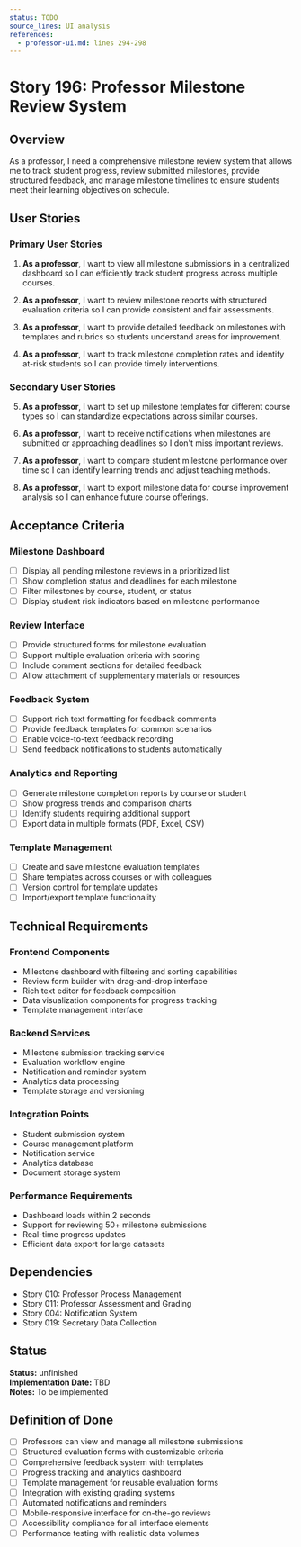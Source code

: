 ```yaml
---
status: TODO
source_lines: UI analysis
references:
  - professor-ui.md: lines 294-298
---
```


# Story 196: Professor Milestone Review System

## Overview

As a professor, I need a comprehensive milestone review system that allows me to track student progress, review submitted milestones, provide structured feedback, and manage milestone timelines to ensure students meet their learning objectives on schedule.

## User Stories

### Primary User Stories

1. **As a professor**, I want to view all milestone submissions in a centralized dashboard so I can efficiently track student progress across multiple courses.

2. **As a professor**, I want to review milestone reports with structured evaluation criteria so I can provide consistent and fair assessments.

3. **As a professor**, I want to provide detailed feedback on milestones with templates and rubrics so students understand areas for improvement.

4. **As a professor**, I want to track milestone completion rates and identify at-risk students so I can provide timely interventions.

### Secondary User Stories

5. **As a professor**, I want to set up milestone templates for different course types so I can standardize expectations across similar courses.

6. **As a professor**, I want to receive notifications when milestones are submitted or approaching deadlines so I don't miss important reviews.

7. **As a professor**, I want to compare student milestone performance over time so I can identify learning trends and adjust teaching methods.

8. **As a professor**, I want to export milestone data for course improvement analysis so I can enhance future course offerings.

## Acceptance Criteria

### Milestone Dashboard
- [ ] Display all pending milestone reviews in a prioritized list
- [ ] Show completion status and deadlines for each milestone
- [ ] Filter milestones by course, student, or status
- [ ] Display student risk indicators based on milestone performance

### Review Interface
- [ ] Provide structured forms for milestone evaluation
- [ ] Support multiple evaluation criteria with scoring
- [ ] Include comment sections for detailed feedback
- [ ] Allow attachment of supplementary materials or resources

### Feedback System
- [ ] Support rich text formatting for feedback comments
- [ ] Provide feedback templates for common scenarios
- [ ] Enable voice-to-text feedback recording
- [ ] Send feedback notifications to students automatically

### Analytics and Reporting
- [ ] Generate milestone completion reports by course or student
- [ ] Show progress trends and comparison charts
- [ ] Identify students requiring additional support
- [ ] Export data in multiple formats (PDF, Excel, CSV)

### Template Management
- [ ] Create and save milestone evaluation templates
- [ ] Share templates across courses or with colleagues
- [ ] Version control for template updates
- [ ] Import/export template functionality

## Technical Requirements

### Frontend Components
- Milestone dashboard with filtering and sorting capabilities
- Review form builder with drag-and-drop interface
- Rich text editor for feedback composition
- Data visualization components for progress tracking
- Template management interface

### Backend Services
- Milestone submission tracking service
- Evaluation workflow engine
- Notification and reminder system
- Analytics data processing
- Template storage and versioning

### Integration Points
- Student submission system
- Course management platform
- Notification service
- Analytics database
- Document storage system

### Performance Requirements
- Dashboard loads within 2 seconds
- Support for reviewing 50+ milestone submissions
- Real-time progress updates
- Efficient data export for large datasets

## Dependencies

- Story 010: Professor Process Management
- Story 011: Professor Assessment and Grading
- Story 004: Notification System
- Story 019: Secretary Data Collection


## Status
**Status:** unfinished  
**Implementation Date:** TBD  
**Notes:** To be implemented
## Definition of Done

- [ ] Professors can view and manage all milestone submissions
- [ ] Structured evaluation forms with customizable criteria
- [ ] Comprehensive feedback system with templates
- [ ] Progress tracking and analytics dashboard
- [ ] Template management for reusable evaluation forms
- [ ] Integration with existing grading systems
- [ ] Automated notifications and reminders
- [ ] Mobile-responsive interface for on-the-go reviews
- [ ] Accessibility compliance for all interface elements
- [ ] Performance testing with realistic data volumes